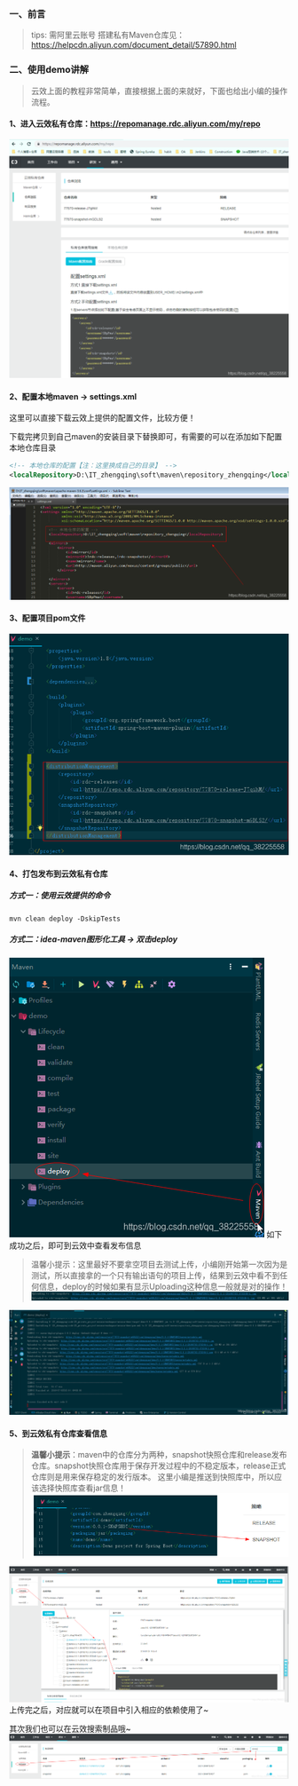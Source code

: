 ﻿### 一、前言

> tips: 需阿里云账号
> 搭建私有Maven仓库见：https://helpcdn.aliyun.com/document_detail/57890.html

### 二、使用demo讲解

> 云效上面的教程非常简单，直接根据上面的来就好，下面也给出小编的操作流程。

#### 1、进入云效私有仓库：https://repomanage.rdc.aliyun.com/my/repo

![](./images/21-上传本地Jar包到阿里云的云效私有仓库-20230912150747786.png)

#### 2、配置本地maven -> settings.xml

这里可以直接下载云效上提供的配置文件，比较方便！

下载完拷贝到自己maven的安装目录下替换即可，有需要的可以在添加如下配置本地仓库目录

```xml
<!-- 本地仓库的配置【注：这里换成自己的目录】 -->
<localRepository>D:\IT_zhengqing\soft\maven\repository_zhengqing</localRepository>
```

![](./images/21-上传本地Jar包到阿里云的云效私有仓库-20230912150747821.png)

#### 3、配置项目pom文件

![](./images/21-上传本地Jar包到阿里云的云效私有仓库-20230912150747855.png)

#### 4、打包发布到云效私有仓库

##### 方式一：使用云效提供的命令

```
mvn clean deploy -DskipTests
```

##### 方式二：idea-maven图形化工具 -> 双击deploy

![](./images/21-上传本地Jar包到阿里云的云效私有仓库-20230912150747883.png)
如下成功之后，即可到云效中查看发布信息

> 温馨小提示：这里最好不要拿空项目去测试上传，小编刚开始第一次因为是测试，所以直接拿的一个只有输出语句的项目上传，结果到云效中看不到任何信息，deploy的时候如果有显示Uploading这种信息一般就是对的操作！
> ![](./images/21-上传本地Jar包到阿里云的云效私有仓库-20230912150747910.png)

![](./images/21-上传本地Jar包到阿里云的云效私有仓库-20230912150747941.png)

#### 5、到云效私有仓库查看信息

> **温馨小提示**：maven中的仓库分为两种，snapshot快照仓库和release发布仓库。snapshot快照仓库用于保存开发过程中的不稳定版本，release正式仓库则是用来保存稳定的发行版本。
> 这里小编是推送到快照库中，所以应该选择快照库查看jar信息！
> ![](./images/21-上传本地Jar包到阿里云的云效私有仓库-20230912150747982.png)

![](./images/21-上传本地Jar包到阿里云的云效私有仓库-20230912150748015.png)
上传完之后，对应就可以在项目中引入相应的依赖使用了~

其次我们也可以在云效搜索制品哦~
![](./images/21-上传本地Jar包到阿里云的云效私有仓库-20230912150748050.png)
